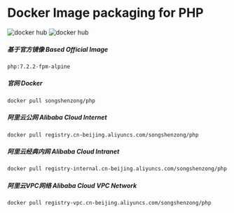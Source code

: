 # Docker Image packaging for PHP

![docker hub](https://img.shields.io/docker/pulls/songshenzong/php.svg?style=flat-square)
![docker hub](https://img.shields.io/docker/stars/songshenzong/php.svg?style=flat-square)

##### 基于官方镜像 Based Official Image

```bash
php:7.2.2-fpm-alpine
```

  
  

##### 官网 Docker

```bash
docker pull songshenzong/php
```

  
  

##### 阿里云公网 Alibaba Cloud Internet

```bash
docker pull registry.cn-beijing.aliyuncs.com/songshenzong/php
```
  
  
  

##### 阿里云经典内网 Alibaba Cloud Intranet

```bash
docker pull registry-internal.cn-beijing.aliyuncs.com/songshenzong/php
```
  
  
  
##### 阿里云VPC网络 Alibaba Cloud VPC Network

```bash
docker pull registry-vpc.cn-beijing.aliyuncs.com/songshenzong/php
```
